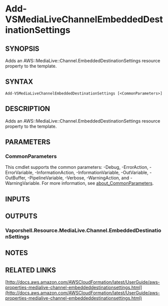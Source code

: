 # Add-VSMediaLiveChannelEmbeddedDestinationSettings

## SYNOPSIS
Adds an AWS::MediaLive::Channel.EmbeddedDestinationSettings resource property to the template.

## SYNTAX

```
Add-VSMediaLiveChannelEmbeddedDestinationSettings [<CommonParameters>]
```

## DESCRIPTION
Adds an AWS::MediaLive::Channel.EmbeddedDestinationSettings resource property to the template.

## PARAMETERS

### CommonParameters
This cmdlet supports the common parameters: -Debug, -ErrorAction, -ErrorVariable, -InformationAction, -InformationVariable, -OutVariable, -OutBuffer, -PipelineVariable, -Verbose, -WarningAction, and -WarningVariable. For more information, see [about_CommonParameters](http://go.microsoft.com/fwlink/?LinkID=113216).

## INPUTS

## OUTPUTS

### Vaporshell.Resource.MediaLive.Channel.EmbeddedDestinationSettings
## NOTES

## RELATED LINKS

[http://docs.aws.amazon.com/AWSCloudFormation/latest/UserGuide/aws-properties-medialive-channel-embeddeddestinationsettings.html](http://docs.aws.amazon.com/AWSCloudFormation/latest/UserGuide/aws-properties-medialive-channel-embeddeddestinationsettings.html)

